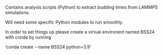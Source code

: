 Contains analysis scripts (Python) to extract budding times from LAMMPS simulations.

Will need some specific Python modules to run smoothly.

In order to set things up please create a virtual environent named BSS24 with conda by running

‘conda create --name BSS24 python=3.9‘

